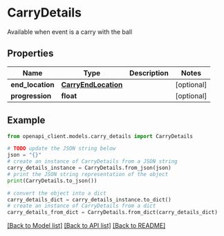 # CarryDetails

Available when event is a carry with the ball

## Properties

Name | Type | Description | Notes
------------ | ------------- | ------------- | -------------
**end_location** | [**CarryEndLocation**](CarryEndLocation.md) |  | [optional] 
**progression** | **float** |  | [optional] 

## Example

```python
from openapi_client.models.carry_details import CarryDetails

# TODO update the JSON string below
json = "{}"
# create an instance of CarryDetails from a JSON string
carry_details_instance = CarryDetails.from_json(json)
# print the JSON string representation of the object
print(CarryDetails.to_json())

# convert the object into a dict
carry_details_dict = carry_details_instance.to_dict()
# create an instance of CarryDetails from a dict
carry_details_from_dict = CarryDetails.from_dict(carry_details_dict)
```
[[Back to Model list]](../README.md#documentation-for-models) [[Back to API list]](../README.md#documentation-for-api-endpoints) [[Back to README]](../README.md)


